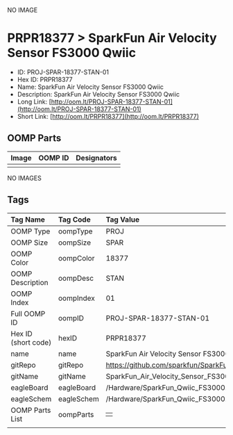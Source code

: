 


  
NO IMAGE  
# PRPR18377 > SparkFun Air Velocity Sensor FS3000 Qwiic

- ID: PROJ-SPAR-18377-STAN-01
- Hex ID: PRPR18377
- Name: SparkFun Air Velocity Sensor FS3000 Qwiic
- Description: SparkFun Air Velocity Sensor FS3000 Qwiic
- Long Link: [http://oom.lt/PROJ-SPAR-18377-STAN-01](http://oom.lt/PROJ-SPAR-18377-STAN-01)
- Short Link: [http://oom.lt/PRPR18377](http://oom.lt/PRPR18377)

## OOMP Parts
  

|Image|OOMP ID|Designators|
| :--- | :--- | :--- |
||||
  
NO IMAGES  
## Tags
  

|Tag Name|Tag Code|Tag Value|
| :--- | :--- | :--- |
|OOMP Type|oompType|PROJ|
|OOMP Size|oompSize|SPAR|
|OOMP Color|oompColor|18377|
|OOMP Description|oompDesc|STAN|
|OOMP Index|oompIndex|01|
|Full OOMP ID|oompID|PROJ-SPAR-18377-STAN-01|
|Hex ID (short code)|hexID|PRPR18377|
|name|name|SparkFun Air Velocity Sensor FS3000 Qwiic|
|gitRepo|gitRepo|https://github.com/sparkfun/SparkFun_Air_Velocity_Sensor_FS3000_Qwiic|
|gitName|gitName|SparkFun_Air_Velocity_Sensor_FS3000_Qwiic|
|eagleBoard|eagleBoard|/Hardware/SparkFun_Qwiic_FS3000.brd|
|eagleSchem|eagleSchem|/Hardware/SparkFun_Qwiic_FS3000.sch|
|OOMP Parts List|oompParts|<table><tr><td></td></tr></table>|
||||

